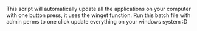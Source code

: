 This script will automatically update all the applications on your computer with one button press, it uses the winget function. Run this batch file with admin perms to one click update everything on your windows system :D
